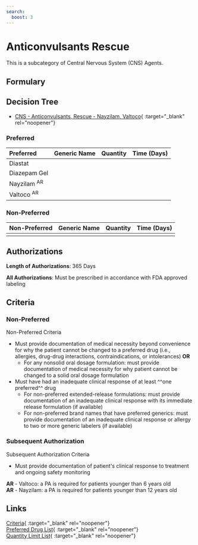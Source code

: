 ```yaml
---
search:
  boost: 3
---
```


# Anticonvulsants Rescue

This is a subcategory of Central Nervous System (CNS) Agents.

## Formulary

## Decision Tree

- [CNS - Anticonvulsants, Rescue - Nayzilam, Valtoco](https://forms.office.com/Pages/ResponsePage.aspx?id=nPhjxpvvj0G9PUHkbAzgaN9UYz8EqmlIs3_TYn4TbXBUQlYxSTAwSjRRUTZHNlRGQ0xDTjY0SEE4TSQlQCN0PWcu){ :target="_blank" rel="noopener"}

### Preferred

| Preferred              | Generic Name | Quantity | Time (Days) |
| :--------------------- | :----------- | :------: | :---------: |
| Diastat                |              |          |             |
| Diazepam Gel           |              |          |             |
| Nayzilam <sup>AR</sup> |              |          |             |
| Valtoco <sup>AR</sup>  |              |          |             |

### Non-Preferred

| Non-Preferred | Generic Name | Quantity | Time (Days) |
| :------------ | :----------- | :------: | :---------: |
|               |              |          |             |

## Authorizations

**Length of Authorizations**: 365 Days

**All Authorizations**: Must be prescribed in accordance with FDA approved labeling

## Criteria

### Non-Preferred

Non-Preferred Criteria

- Must provide documentation of medical necessity beyond convenience for why the patient cannot be changed to a preferred drug (i.e., allergies, drug-drug interactions, contraindications, or intolerances) **OR**
    - For any nonsolid oral dosage formulation: must provide documentation of medical necessity for why patient cannot be changed to a solid oral dosage formulation
- Must have had an inadequate clinical response of at least ^^one preferred^^ drug
    - For non-preferred extended-release formulations: must provide documentation of an inadequate clinical response with its immediate release formulation (if available)
    - For non-preferred brand names that have preferred generics: must provide documentation of an inadequate clinical response or allergy to two or more generic labelers (if available)

### Subsequent Authorization

Subsequent Authorization Criteria

- Must provide documentation of patient's clinical response to treatment and ongoing safety monitoring

**AR** - Valtoco: a PA is required for patients younger than 6 years old </br>
**AR** - Nayzilam: a PA is required for patients younger than 12 years old

## Links

[Criteria](https://medicaid.ohio.gov/static/PHM/drug-coverage/20230701+UPDL+Criteria+_v1_FINAL.approved.pdf#page=32){ :target="_blank" rel="noopener"} </br>
[Preferred Drug List](https://pharmacy.medicaid.ohio.gov/sites/default/files/20230401_UPDL_v7_Approved.pdf#page=15){ :target="_blank" rel="noopener"} </br>
[Quantity Limit List](https://pharmacy.medicaid.ohio.gov/sites/default/files/20230101_Ohio_Medicaid_Quantity_Document_APPROVED.pdf){ :target="_blank" rel="noopener"}
